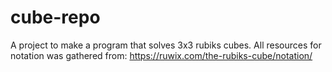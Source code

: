 # cube-repo

A project to make a program that solves 3x3 rubiks cubes.
All resources for notation was gathered from:
https://ruwix.com/the-rubiks-cube/notation/









